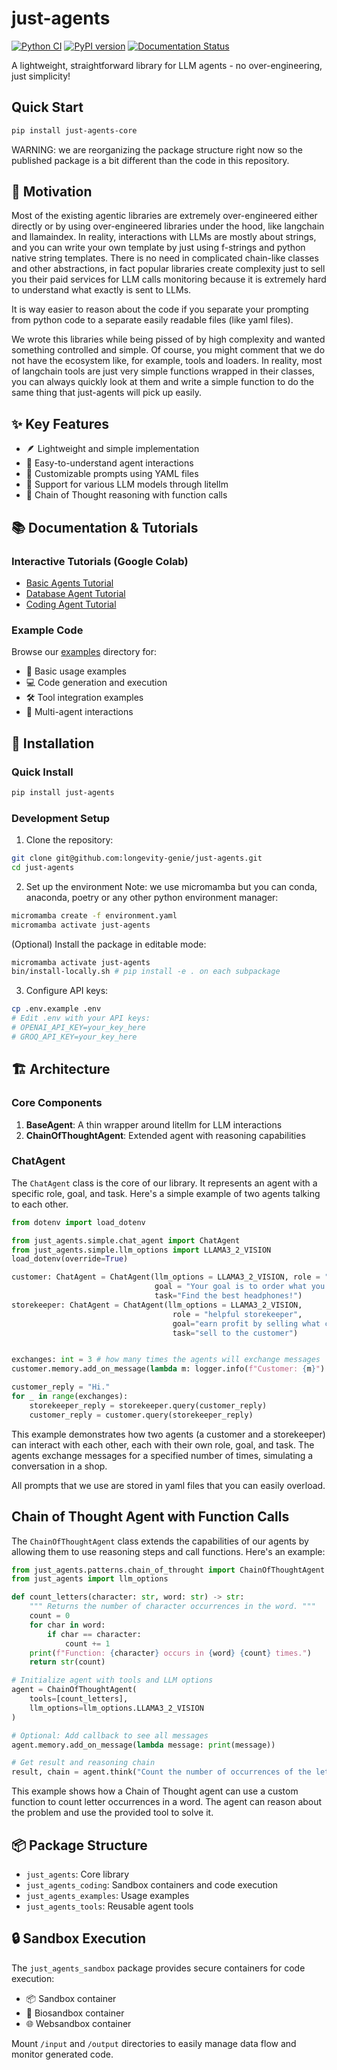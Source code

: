 # just-agents
[![Python CI](https://github.com/longevity-genie/just-agents/actions/workflows/run_tests.yaml/badge.svg)](https://github.com/longevity-genie/just-agents/actions/workflows/run_tests.yaml)
[![PyPI version](https://badge.fury.io/py/just-agents-core.svg)](https://badge.fury.io/py/just-agents-core)
[![Documentation Status](https://readthedocs.org/projects/just-agents/badge/?version=latest)](https://just-agents.readthedocs.io/en/latest/?badge=latest)

A lightweight, straightforward library for LLM agents - no over-engineering, just simplicity!

## Quick Start
```bash
pip install just-agents-core
```

WARNING: we are reorganizing the package structure right now so the published package is a bit different than the code in this repository.

## 🎯 Motivation

Most of the existing agentic libraries are extremely over-engineered either directly or by using over-engineered libraries under the hood, like langchain and llamaindex.
In reality, interactions with LLMs are mostly about strings, and you can write your own template by just using f-strings and python native string templates.
There is no need in complicated chain-like classes and other abstractions, in fact popular libraries create complexity just to sell you their paid services for LLM calls monitoring because it is extremely hard to understand what exactly is sent to LLMs.

It is way easier to reason about the code if you separate your prompting from python code to a separate easily readable files (like yaml files).

We wrote this libraries while being pissed of by high complexity and wanted something controlled and simple.
Of course, you might comment that we do not have the ecosystem like, for example, tools and loaders. In reality, most of langchain tools are just very simple functions wrapped in their classes, you can always quickly look at them and write a simple function to do the same thing that just-agents will pick up easily.

## ✨ Key Features
- 🪶 Lightweight and simple implementation
- 📝 Easy-to-understand agent interactions
- 🔧 Customizable prompts using YAML files
- 🤖 Support for various LLM models through litellm
- 🔄 Chain of Thought reasoning with function calls

## 📚 Documentation & Tutorials

### Interactive Tutorials (Google Colab)
- [Basic Agents Tutorial](https://github.com/longevity-genie/just-agents/blob/main/examples/notebooks/01_just_agents_colab.ipynb)
- [Database Agent Tutorial](https://github.com/longevity-genie/just-agents/blob/main/examples/notebooks/02_sqlite_example.ipynb)
- [Coding Agent Tutorial](https://github.com/longevity-genie/just-agents/blob/main/examples/notebooks/03_coding_agent.ipynb)

### Example Code
Browse our [examples](https://github.com/longevity-genie/just-agents/tree/main/examples) directory for:
- 🔰 Basic usage examples
- 💻 Code generation and execution
- 🛠️ Tool integration examples
- 👥 Multi-agent interactions


## 🚀 Installation

### Quick Install
```bash
pip install just-agents
```

### Development Setup
1. Clone the repository:
```bash
git clone git@github.com:longevity-genie/just-agents.git
cd just-agents
```

2. Set up the environment 
Note: we use micromamba but you can conda, anaconda, poetry or any other python environment manager:

```bash
micromamba create -f environment.yaml
micromamba activate just-agents
```

(Optional) Install the package in editable mode:
```bash
micromamba activate just-agents
bin/install-locally.sh # pip install -e . on each subpackage
```

3. Configure API keys:
```bash
cp .env.example .env
# Edit .env with your API keys:
# OPENAI_API_KEY=your_key_here
# GROQ_API_KEY=your_key_here
```
## 🏗️ Architecture

### Core Components
1. **BaseAgent**: A thin wrapper around litellm for LLM interactions
3. **ChainOfThoughtAgent**: Extended agent with reasoning capabilities


### ChatAgent

The `ChatAgent` class is the core of our library. 
It represents an agent with a specific role, goal, and task. Here's a simple example of two agents talking to each other.

```python
from dotenv import load_dotenv

from just_agents.simple.chat_agent import ChatAgent
from just_agents.simple.llm_options import LLAMA3_2_VISION
load_dotenv(override=True)

customer: ChatAgent = ChatAgent(llm_options = LLAMA3_2_VISION, role = "customer at a shop",
                                goal = "Your goal is to order what you want, while speaking concisely and clearly",
                                task="Find the best headphones!")
storekeeper: ChatAgent = ChatAgent(llm_options = LLAMA3_2_VISION,
                                    role = "helpful storekeeper",
                                    goal="earn profit by selling what customers need",
                                    task="sell to the customer")


exchanges: int = 3 # how many times the agents will exchange messages
customer.memory.add_on_message(lambda m: logger.info(f"Customer: {m}") if m.role == "user" else logger.info(f"Storekeeper: {m}"))

customer_reply = "Hi."
for _ in range(exchanges):
    storekeeper_reply = storekeeper.query(customer_reply)
    customer_reply = customer.query(storekeeper_reply)
```

This example demonstrates how two agents (a customer and a storekeeper) can interact with each other, each with their own role, 
goal, and task. The agents exchange messages for a specified number of times, simulating a conversation in a shop.

All prompts that we use are stored in yaml files that you can easily overload.

## Chain of Thought Agent with Function Calls

The `ChainOfThoughtAgent` class extends the capabilities of our agents by allowing them to use reasoning steps and call functions. 
Here's an example:

```python
from just_agents.patterns.chain_of_throught import ChainOfThoughtAgent
from just_agents import llm_options

def count_letters(character: str, word: str) -> str:
    """ Returns the number of character occurrences in the word. """
    count = 0
    for char in word:
        if char == character:
            count += 1
    print(f"Function: {character} occurs in {word} {count} times.")
    return str(count)

# Initialize agent with tools and LLM options
agent = ChainOfThoughtAgent(
    tools=[count_letters],
    llm_options=llm_options.LLAMA3_2_VISION
)

# Optional: Add callback to see all messages
agent.memory.add_on_message(lambda message: print(message))

# Get result and reasoning chain
result, chain = agent.think("Count the number of occurrences of the letter 'L' in the word - 'LOLLAPALOOZA'.")
```

This example shows how a Chain of Thought agent can use a custom function to count letter occurrences in a word. The agent can 
reason about the problem and use the provided tool to solve it.

## 📦 Package Structure
- `just_agents`: Core library
- `just_agents_coding`: Sandbox containers and code execution
- `just_agents_examples`: Usage examples
- `just_agents_tools`: Reusable agent tools

## 🔒 Sandbox Execution

The `just_agents_sandbox` package provides secure containers for code execution:
- 📦 Sandbox container
- 🧬 Biosandbox container
- 🌐 Websandbox container

Mount `/input` and `/output` directories to easily manage data flow and monitor generated code.